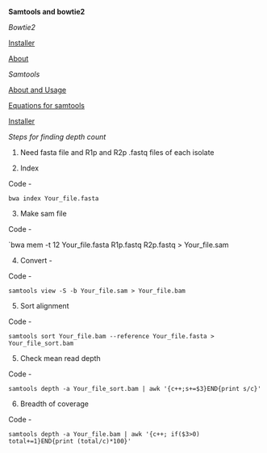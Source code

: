 **Samtools and bowtie2**

*Bowtie2* 

[Installer](https://www.metagenomics.wiki/tools/bowtie2/install)

[About](https://www.metagenomics.wiki/tools/bowtie2) 

*Samtools*

[About and Usage](http://www.htslib.org/doc/samtools-coverage.html)
 
[Equations for samtools](https://sarahpenir.github.io/bioinformatics/awk/calculating-mapping-stats-from-a-bam-file-using-samtools-and-awk/) 

[Installer](https://www.youtube.com/watch?v=Y7zMbpSRvCk) 



*Steps for finding depth count*

1. Need fasta file and R1p and R2p .fastq files of each isolate

2. Index 

Code -

`bwa index Your_file.fasta`  

3. Make sam file

Code -

`bwa mem -t 12 Your_file.fasta R1p.fastq R2p.fastq > Your_file.sam

4. Convert - 

Code - 

`samtools view -S -b Your_file.sam > Your_file.bam`

5. Sort alignment 

Code - 

`samtools sort Your_file.bam --reference Your_file.fasta > Your_file_sort.bam`

5. Check mean read depth 

Code -

`samtools depth -a Your_file_sort.bam | awk '{c++;s+=$3}END{print s/c}'`

6. Breadth of coverage 

Code - 

`samtools depth -a Your_file.bam | awk '{c++; if($3>0) total+=1}END{print (total/c)*100}'`